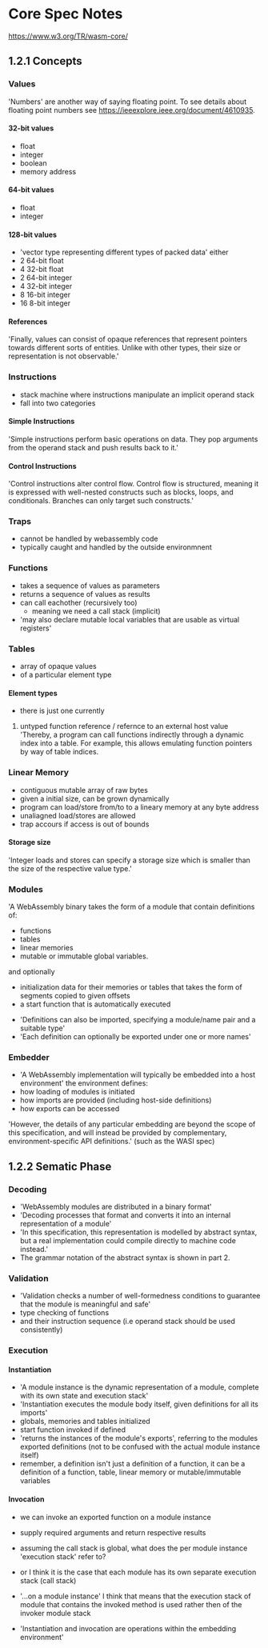 # Core Spec Notes
https://www.w3.org/TR/wasm-core/

## 1.2.1 Concepts

### Values
'Numbers' are another way of saying floating point. To see details about floating point numbers see https://ieeexplore.ieee.org/document/4610935.

#### 32-bit values
- float
- integer
- boolean
- memory address

#### 64-bit values
- float 
- integer

#### 128-bit values
- 'vector type representing different types of packed data'
either
- 2  64-bit float
- 4  32-bit float
- 2  64-bit integer
- 4  32-bit integer
- 8  16-bit integer
- 16  8-bit integer 

#### References
'Finally, values can consist of opaque references that represent pointers towards different sorts of entities. Unlike with other types, their size or representation is not observable.'


### Instructions
- stack machine where instructions manipulate an implicit operand stack
- fall into two categories

#### Simple Instructions
'Simple instructions perform basic operations on data. They pop arguments from the operand stack and push results back to it.'

#### Control Instructions
'Control instructions alter control flow. Control flow is structured, meaning it is expressed with well-nested constructs such as blocks, loops, and conditionals. Branches can only target such constructs.'

### Traps
- cannot be handled by webassembly code
- typically caught and handled by the outside environmnent

### Functions
- takes a sequence of values as parameters
- returns a sequence of values as results
- can call eachother (recursively too)
    - meaning we need a call stack (implicit)
- 'may also declare mutable local variables that are usable as virtual registers'

### Tables
- array of opaque values 
- of a particular element type

#### Element types
- there is just one currently
1. untyped function reference / refernce to an external host value
'Thereby, a program can call functions indirectly through a dynamic index into a table. For example, this allows emulating function pointers by way of table indices.

### Linear Memory
- contiguous mutable array of raw bytes
- given a initial size, can be grown dynamically
- program can load/store from/to to a lineary memory at any byte address
- unaliagned load/stores are allowed
- trap accours if access is out of bounds

#### Storage size
'Integer loads and stores can specify a storage size which is smaller than the size of the respective value type.'

### Modules
'A WebAssembly binary takes the form of a module that contain definitions of:
- functions 
- tables
- linear memories
- mutable or immutable global variables.

and optionally
+ initialization data for their memories or tables that takes the form of segments copied to given offsets
+ a start function that is automatically executed


- 'Definitions can also be imported, specifying a module/name pair and a suitable type'
- 'Each definition can optionally be exported under one or more names'

### Embedder
- 'A WebAssembly implementation will typically be embedded into a host environment'
the environment defines:
- how loading of modules is initiated
- how imports are provided (including host-side definitions)
- how exports can be accessed

'However, the details of any particular embedding are beyond the scope of this specification, and will instead be provided by complementary, environment-specific API definitions.' (such as the WASI spec)

## 1.2.2 Sematic Phase

### Decoding
- 'WebAssembly modules are distributed in a binary format'
- 'Decoding processes that format and converts it into an internal representation of a module'
- 'In this specification, this representation is modelled by abstract syntax, but a real implementation could compile directly to machine code instead.'
-  The grammar notation of the abstract syntax is shown in part 2.

### Validation
- 'Validation checks a number of well-formedness conditions to guarantee that the module is meaningful and safe'
- type checking of functions
- and their instruction sequence (i.e operand stack should be used consistently)

### Execution
#### Instantiation
- 'A module instance is the dynamic representation of a module, complete with its own state and execution stack'
- 'Instantiation executes the module body itself, given definitions for all its imports'
- globals, memories and tables initialized
- start function invoked if defined
- 'returns the instances of the module's exports', referring to the modules exported definitions (not to be confused with the actual module instance itself)
- remember, a definition isn't just a definition of a function, it can be a definition of a function, table, linear memory or mutable/immutable variables


#### Invocation
- we can invoke an exported function on a module instance 
- supply required arguments and return respective results

- assuming the call stack is global, what does the per module instance 'execution stack' refer to?
- or I think it is the case that each module has its own separate execution stack (call stack)
- '...on a module instance' I think that means that the execution stack of module that contains the invoked method is used rather then of the invoker module stack

- 'Instantiation and invocation are operations within the embedding environment'










